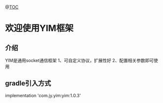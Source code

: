 @[TOC](YIM框架)

# 欢迎使用YIM框架


## 介绍

YIM是通用socket通信框架
    1、可自定义协议，扩展性好
    2、配置相关参数即可使用

## gradle引入方式
 implementation 'com.jy.yim:yim:1.0.3'





